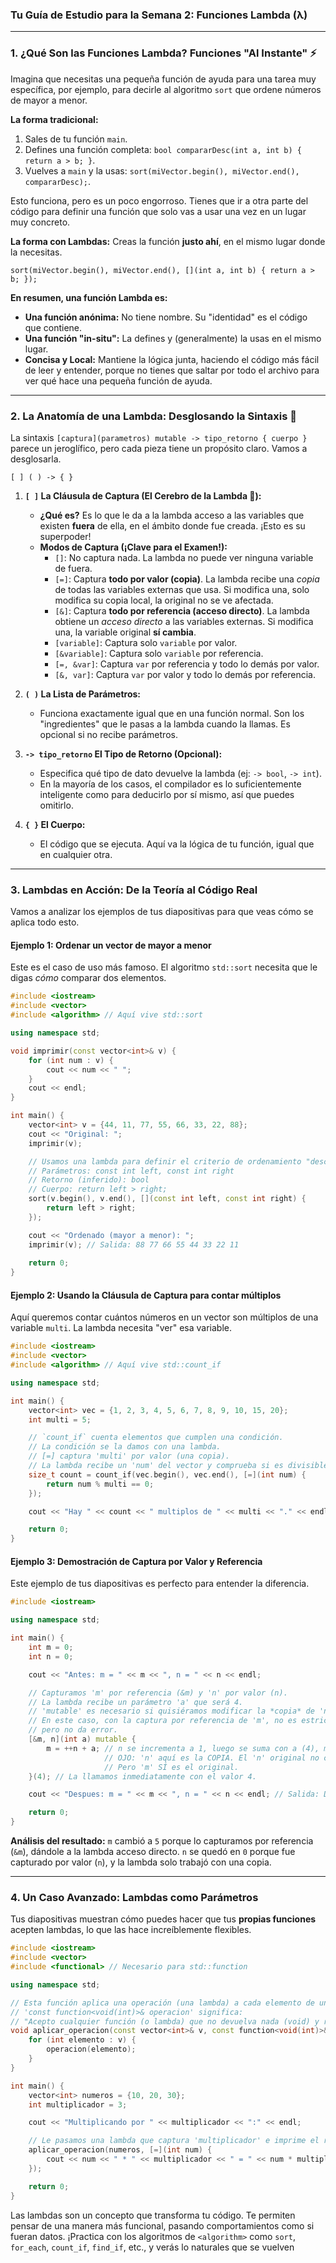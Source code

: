 ### **Tu Guía de Estudio para la Semana 2: Funciones Lambda (λ)**

---

### **1. ¿Qué Son las Funciones Lambda? Funciones "Al Instante" ⚡**

Imagina que necesitas una pequeña función de ayuda para una tarea muy específica, por ejemplo, para decirle al algoritmo `sort` que ordene números de mayor a menor.

**La forma tradicional:**
1.  Sales de tu función `main`.
2.  Defines una función completa: `bool compararDesc(int a, int b) { return a > b; }`.
3.  Vuelves a `main` y la usas: `sort(miVector.begin(), miVector.end(), compararDesc);`.

Esto funciona, pero es un poco engorroso. Tienes que ir a otra parte del código para definir una función que solo vas a usar una vez en un lugar muy concreto.

**La forma con Lambdas:**
Creas la función **justo ahí**, en el mismo lugar donde la necesitas.

`sort(miVector.begin(), miVector.end(), [](int a, int b) { return a > b; });`

**En resumen, una función Lambda es:**
*   **Una función anónima:** No tiene nombre. Su "identidad" es el código que contiene.
*   **Una función "in-situ":** La defines y (generalmente) la usas en el mismo lugar.
*   **Concisa y Local:** Mantiene la lógica junta, haciendo el código más fácil de leer y entender, porque no tienes que saltar por todo el archivo para ver qué hace una pequeña función de ayuda.

---

### **2. La Anatomía de una Lambda: Desglosando la Sintaxis 🧩**

La sintaxis `[captura](parametros) mutable -> tipo_retorno { cuerpo }` parece un jeroglífico, pero cada pieza tiene un propósito claro. Vamos a desglosarla.

`[ ] ( ) -> { }`

1.  **`[ ]` La Cláusula de Captura (El Cerebro de la Lambda 🧠):**
    *   **¿Qué es?** Es lo que le da a la lambda acceso a las variables que existen **fuera** de ella, en el ámbito donde fue creada. ¡Esto es su superpoder!
    *   **Modos de Captura (¡Clave para el Examen!):**
        *   `[]`: No captura nada. La lambda no puede ver ninguna variable de fuera.
        *   `[=]`: Captura **todo por valor (copia)**. La lambda recibe una *copia* de todas las variables externas que usa. Si modifica una, solo modifica su copia local, la original no se ve afectada.
        *   `[&]`: Captura **todo por referencia (acceso directo)**. La lambda obtiene un *acceso directo* a las variables externas. Si modifica una, la variable original **sí cambia**.
        *   `[variable]`: Captura solo `variable` por valor.
        *   `[&variable]`: Captura solo `variable` por referencia.
        *   `[=, &var]`: Captura `var` por referencia y todo lo demás por valor.
        *   `[&, var]`: Captura `var` por valor y todo lo demás por referencia.

2.  **`( )` La Lista de Parámetros:**
    *   Funciona exactamente igual que en una función normal. Son los "ingredientes" que le pasas a la lambda cuando la llamas. Es opcional si no recibe parámetros.

3.  **`-> tipo_retorno` El Tipo de Retorno (Opcional):**
    *   Especifica qué tipo de dato devuelve la lambda (ej: `-> bool`, `-> int`).
    *   En la mayoría de los casos, el compilador es lo suficientemente inteligente como para deducirlo por sí mismo, así que puedes omitirlo.

4.  **`{ }` El Cuerpo:**
    *   El código que se ejecuta. Aquí va la lógica de tu función, igual que en cualquier otra.

---

### **3. Lambdas en Acción: De la Teoría al Código Real**

Vamos a analizar los ejemplos de tus diapositivas para que veas cómo se aplica todo esto.

#### **Ejemplo 1: Ordenar un vector de mayor a menor**
Este es el caso de uso más famoso. El algoritmo `std::sort` necesita que le digas *cómo* comparar dos elementos.

```cpp
#include <iostream>
#include <vector>
#include <algorithm> // Aquí vive std::sort

using namespace std;

void imprimir(const vector<int>& v) {
    for (int num : v) {
        cout << num << " ";
    }
    cout << endl;
}

int main() {
    vector<int> v = {44, 11, 77, 55, 66, 33, 22, 88};
    cout << "Original: ";
    imprimir(v);

    // Usamos una lambda para definir el criterio de ordenamiento "descendente"
    // Parámetros: const int left, const int right
    // Retorno (inferido): bool
    // Cuerpo: return left > right;
    sort(v.begin(), v.end(), [](const int left, const int right) {
        return left > right;
    });

    cout << "Ordenado (mayor a menor): ";
    imprimir(v); // Salida: 88 77 66 55 44 33 22 11
    
    return 0;
}
```

#### **Ejemplo 2: Usando la Cláusula de Captura para contar múltiplos**
Aquí queremos contar cuántos números en un vector son múltiplos de una variable `multi`. La lambda necesita "ver" esa variable.

```cpp
#include <iostream>
#include <vector>
#include <algorithm> // Aquí vive std::count_if

using namespace std;

int main() {
    vector<int> vec = {1, 2, 3, 4, 5, 6, 7, 8, 9, 10, 15, 20};
    int multi = 5;

    // `count_if` cuenta elementos que cumplen una condición.
    // La condición se la damos con una lambda.
    // [=] captura 'multi' por valor (una copia).
    // La lambda recibe un 'num' del vector y comprueba si es divisible por 'multi'.
    size_t count = count_if(vec.begin(), vec.end(), [=](int num) {
        return num % multi == 0;
    });

    cout << "Hay " << count << " multiplos de " << multi << "." << endl; // Salida: Hay 4 multiplos de 5.

    return 0;
}
```

#### **Ejemplo 3: Demostración de Captura por Valor y Referencia**
Este ejemplo de tus diapositivas es perfecto para entender la diferencia.

```cpp
#include <iostream>

using namespace std;

int main() {
    int m = 0;
    int n = 0;

    cout << "Antes: m = " << m << ", n = " << n << endl;

    // Capturamos 'm' por referencia (&m) y 'n' por valor (n).
    // La lambda recibe un parámetro 'a' que será 4.
    // 'mutable' es necesario si quisiéramos modificar la *copia* de 'n'.
    // En este caso, con la captura por referencia de 'm', no es estrictamente necesario,
    // pero no da error.
    [&m, n](int a) mutable {
        m = ++n + a; // n se incrementa a 1, luego se suma con a (4), m = 5
                     // OJO: 'n' aquí es la COPIA. El 'n' original no cambia.
                     // Pero 'm' SÍ es el original.
    }(4); // La llamamos inmediatamente con el valor 4.

    cout << "Despues: m = " << m << ", n = " << n << endl; // Salida: Despues: m = 5, n = 0

    return 0;
}
```
**Análisis del resultado:** `m` cambió a `5` porque lo capturamos por referencia (`&m`), dándole a la lambda acceso directo. `n` se quedó en `0` porque fue capturado por valor (`n`), y la lambda solo trabajó con una copia.

---

### **4. Un Caso Avanzado: Lambdas como Parámetros**

Tus diapositivas muestran cómo puedes hacer que tus **propias funciones** acepten lambdas, lo que las hace increíblemente flexibles.

```cpp
#include <iostream>
#include <vector>
#include <functional> // Necesario para std::function

using namespace std;

// Esta función aplica una operación (una lambda) a cada elemento de un vector.
// 'const function<void(int)>& operacion' significa:
// "Acepto cualquier función (o lambda) que no devuelva nada (void) y reciba un int".
void aplicar_operacion(const vector<int>& v, const function<void(int)>& operacion) {
    for (int elemento : v) {
        operacion(elemento);
    }
}

int main() {
    vector<int> numeros = {10, 20, 30};
    int multiplicador = 3;

    cout << "Multiplicando por " << multiplicador << ":" << endl;

    // Le pasamos una lambda que captura 'multiplicador' e imprime el resultado.
    aplicar_operacion(numeros, [=](int num) {
        cout << num << " * " << multiplicador << " = " << num * multiplicador << endl;
    });

    return 0;
}
```

Las lambdas son un concepto que transforma tu código. Te permiten pensar de una manera más funcional, pasando comportamientos como si fueran datos. ¡Practica con los algoritmos de `<algorithm>` como `sort`, `for_each`, `count_if`, `find_if`, etc., y verás lo naturales que se vuelven